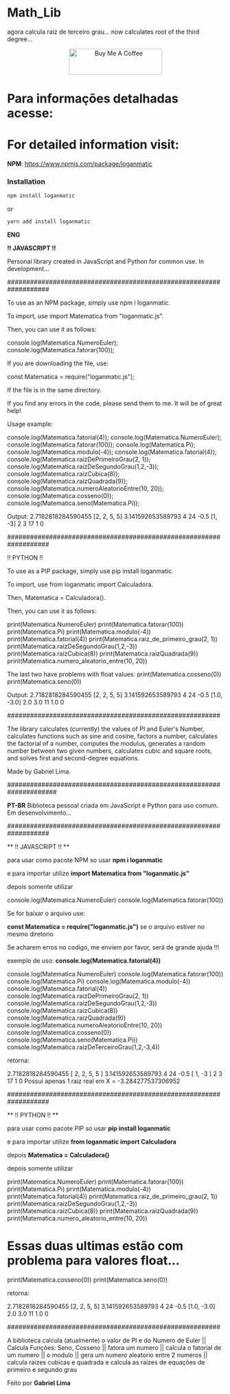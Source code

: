 # Math_Lib

agora calcula raiz de terceiro grau...
now calculates root of the third degree...

<p align="center">
	<a href="https://www.buymeacoffee.com/gabriellogan" target="_blank">
		<img src="https://cdn.buymeacoffee.com/buttons/v2/default-yellow.png" alt="Buy Me A Coffee" style="height: 60px !important;width: 217px !important;" >
	</a>
</p>

# Para informações detalhadas acesse: 
# For detailed information visit:

**NPM**: https://www.npmjs.com/package/loganmatic

### Installation

```bash
npm install loganmatic
```

or

```bash
yarn add install loganmatic
```

**ENG**

**!! JAVASCRIPT !!**

Personal library created in JavaScript and Python for common use. In development...

###################################################################

To use as an NPM package, simply use npm i loganmatic.

To import, use import Matematica from "loganmatic.js".

Then, you can use it as follows:

console.log(Matematica.NumeroEuler);
console.log(Matematica.fatorar(100));

If you are downloading the file, use:

const Matematica = require("loganmatic.js");

If the file is in the same directory.

If you find any errors in the code, please send them to me. It will be of great help!

Usage example:

console.log(Matematica.fatorial(4));
console.log(Matematica.NumeroEuler);
console.log(Matematica.fatorar(100));
console.log(Matematica.Pi);
console.log(Matematica.modulo(-4));
console.log(Matematica.fatorial(4));
console.log(Matematica.raizDePrimeiroGrau(2, 1));
console.log(Matematica.raizDeSegundoGrau(1,2,-3));
console.log(Matematica.raizCubica(8));
console.log(Matematica.raizQuadrada(9));
console.log(Matematica.numeroAleatorioEntre(10, 20));
console.log(Matematica.cosseno(0));
console.log(Matematica.seno(Matematica.Pi));

Output:
2.7182818284590455
[2, 2, 5, 5]
3.141592653589793
4
24
-0.5
[1, -3]
2
3
17
1
0

###################################################################

!! PYTHON !!

To use as a PIP package, simply use pip install loganmatic.

To import, use from loganmatic import Calculadora.

Then, Matematica = Calculadora().

Then, you can use it as follows:

print(Matematica.NumeroEuler)
print(Matematica.fatorar(100))
print(Matematica.Pi)
print(Matematica.modulo(-4))
print(Matematica.fatorial(4))
print(Matematica.raiz_de_primeiro_grau(2, 1))
print(Matematica.raizDeSegundoGrau(1,2,-3))
print(Matematica.raizCubica(8))
print(Matematica.raizQuadrada(9))
print(Matematica.numero_aleatorio_entre(10, 20))

The last two have problems with float values:
print(Matematica.cosseno(0))
print(Matematica.seno(0))

Output:
2.7182818284590455
[2, 2, 5, 5]
3.141592653589793
4
24
-0.5
[1.0, -3.0]
2.0
3.0
11
1.0
0

########################################################

The library calculates (currently) the values of PI and Euler's Number, calculates functions such as sine and cosine, factors a number, calculates the factorial of a number, computes the modulus, generates a random number between two given numbers, calculates cubic and square roots, and solves first and second-degree equations.

Made by Gabriel Lima.


#####################################################################

**PT-BR**
Biblioteca pessoal criada em JavaScript e Python para uso comum. Em desenvolvimento... 

###################################################################

** !! JAVASCRIPT !! **

para usar como pacote NPM so usar **npm i loganmatic**

e para importar utilize **import Matematica from "loganmatic.js"**

depois somente utilizar 

console.log(Matematica.NumeroEuler) 
console.log(Matematica.fatorar(100))

Se for baixar o arquivo use: 

**const Matematica = require("loganmatic.js")** se o arquivo estiver no mesmo diretorio

Se acharem erros no codigo, me enviem por favor, será de grande ajuda !!!

exemplo de uso: **console.log(Matematica.fatorial(4))**

console.log(Matematica.NumeroEuler) 
console.log(Matematica.fatorar(100))
console.log(Matematica.Pi)
console.log(Matematica.modulo(-4))
console.log(Matematica.fatorial(4))
console.log(Matematica.raizDePrimeiroGrau(2, 1))
console.log(Matematica.raizDeSegundoGrau(1,2,-3))
console.log(Matematica.raizCubica(8))
console.log(Matematica.raizQuadrada(9))
console.log(Matematica.numeroAleatorioEntre(10, 20)) 
console.log(Matematica.cosseno(0))
console.log(Matematica.seno(Matematica.Pi))
console.log(Matematica.raizDeTerceiroGrau(1,2,-3,4))


retorna: 

2.7182818284590455
[ 2, 2, 5, 5 ]
3.141592653589793
4
24
-0.5
[ 1, -3 ]
2
3
17
1
0
Possui apenas 1 raiz real em X = -3.284277537306952

###################################################################

** !! PYTHON !! **

para usar como pacote PIP so usar **pip install loganmatic**

e para importar utilize **from loganmatic import Calculadora**

depois **Matematica = Calculadora()**

depois somente utilizar 

print(Matematica.NumeroEuler)
print(Matematica.fatorar(100))
print(Matematica.Pi)
print(Matematica.modulo(-4))
print(Matematica.fatorial(4))
print(Matematica.raiz_de_primeiro_grau(2, 1))
print(Matematica.raizDeSegundoGrau(1,2,-3))
print(Matematica.raizCubica(8))
print(Matematica.raizQuadrada(9))
print(Matematica.numero_aleatorio_entre(10, 20))

# Essas duas ultimas estão com problema para valores float... 
print(Matematica.cosseno(0))
print(Matematica.seno(0))

retorna: 

2.7182818284590455
[2, 2, 5, 5]
3.141592653589793
4
24
-0.5
[1.0, -3.0]
2.0
3.0
11
1.0
0

########################################################

A biblioteca calcula (atualmente) o valor de PI e do Numero de Euler ||
Calcula Funções: Seno, Cosseno ||
fatora um numero || 
calcula o fatorial de um numero || 
o modulo || 
gera um numero aleatorio entre 2 numeros || 
calcula raizes cubicas e quadrada e calcula as raizes de equações de primeiro e segundo grau

Feito por **Gabriel Lima**
